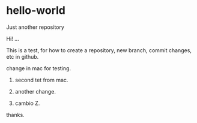 # hello-world
Just another repository

Hi! ...

This is a test, for how to create a repository, new branch, commit changes, etc in github.


change in mac for testing.
1. second tet from mac.
1. another change.


1. cambio Z.


thanks.
